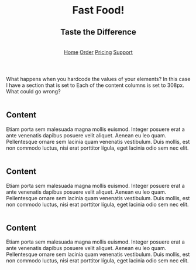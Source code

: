 <!doctype html>
<html lang="en">
  <head>
    <link rel="stylesheet" href="styles.css">
    <meta charset="utf-8">
    <meta name="viewport" content="width=device-width, initial-scale=1">
    <title>Bootstrap demo</title>
  </head>
  <body>
    <header>
      <h1>Fast Food!</h1>
      <h2>Taste the Difference</h2>
<br>
      <a href="pagel.html">Home</a>
      <a href="page2.html">Order</a>
      <a href="page3.html">Pricing</a> 
      <a href="page4.html">Support</a> 
      <div class="container"></div>
    </header>

<main>
<!-- Content -->
<p> What happens when you hardcode the values of your elements? In this case I have a section that is set to 
Each of the content columns is set to 308px. What could go wrong?</p> 
<div class="column"> 
<h2>Content</h2>
<p>Etiam porta sem malesuada magna mollis euismod. Integer posuere erat a ante venenatis dapibus posuere velit aliquet. Aenean eu leo quam.
Pellentesque ornare sem lacinia quam venenatis vestibulum. Duis mollis, est non commodo luctus, nisi erat porttitor lígula, eget lacinia odio sem nec elit.</p>
</div>
<div class="column"> 
<h2>Content</h2>
<p>Etiam porta sem malesuada magna mollis euismod. Integer posuere erat a ante venenatis dapibus posuere velit aliquet. Aenean eu leo quam.
Pellentesque ornare sem lacinia quam venenatis vestibulum. Duis mollis, est non commodo luctus, nisi erat porttitor lígula, eget lacinia odio sem nec elit.</p>
</div>
<div class="column"> 
<h2>Content</h2>
<p>Etiam porta sem malesuada magna mollis euismod. Integer posuere erat a ante venenatis dapibus posuere velit aliquet. Aenean eu leo quam.
Pellentesque ornare sem lacinia quam venenatis vestibulum. Duis mollis, est non commodo luctus, nisi erat porttitor lígula, eget lacinia odio sem nec elit.</p>
</div>
</main>
  </body>
</html>
